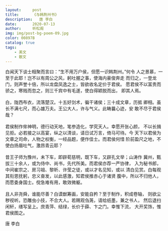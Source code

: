 ```yaml
---
layout:     post
title:      《与韩荆州书》
description:   唐 李白
date:       2020-07-13
author:     听松阁
img: img/post-bg-poem-09.jpg
color: 00897B
catalog: true
tags:
    - 美文
    - 散文
---
```


白闻天下谈士相聚而言曰：“生不用万户侯，但愿一识韩荆州。”何令
人之景慕，一至于此耶！岂不以有周公之风，躬吐握之事，使海内豪俊奔走
而归之，一登龙门，则声誉十倍，所以龙盘凤逸之士，皆欲收名定价于君侯。
愿君侯不以富贵而骄之，寒贱而忽之，则三千宾中有毛遂，使白得颖脱而出，
即其人焉。
<br><br>
白，陇西布衣，流落楚汉。十五好剑术，徧干诸侯；三十成文章，历抵
卿相。虽长不满七尺，而心雄万夫。王公大人，许与气义。此畴曩心迹，安
敢不尽于君侯哉？
<br><br>
君侯制作侔神明，德行动天地，笔参造化，学究天人。幸愿开张心颜，
不以长揖见拒。必若接之以高宴，纵之以清谈，请日试万言，倚马可待。今
天下以君侯为文章之司命，人物之权衡，一经品题，便作佳士。而君侯何惜
阶前盈尺之地，不使白扬眉吐气，激昂青云耶？
<br><br>
昔王子师为豫州，未下车，即辟荀慈明，既下车，又辟孔文举；山涛作
冀州，甄拔三十余人，或为侍中、尚书，先代所美。而君侯亦荐一严协律，
入为秘书郎，中间崔宗之、房习祖、黎昕、许莹之徒，或以才名见知，或以
清白见赏。白每观其衔恩抚躬，忠义奋发，以此感激，知君侯推赤心于诸贤
腹中，所以不归他人，而愿委身国士。傥急难有用，敢效微躯。
<br><br>
且人非尧舜，谁能尽善？白谟猷筹画，安能自矜？至于制作，积成卷轴，
则欲尘秽视听。恐雕虫小技，不合大人。若赐观刍荛，请给纸墨，兼之书人，
然后退扫闲轩，缮写呈上。庶青萍、结绿，长价于薛、卞之门。幸惟下流，
大开奖饰，惟君侯图之。

唐 李白